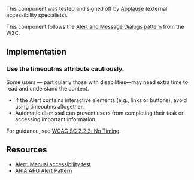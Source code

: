 <vwc-note connotation="success" headline="No issues found">
  <vwc-icon name="check-solid" connotation="success" label="Passed Accessibility Testing" slot="icon" size="0"></vwc-icon>
  <p>This component was tested and signed off by <a href="https://www.applause.com/">Applause</a> (external accessibility specialists).</p>
</vwc-note>

This component follows the [Alert and Message Dialogs pattern](https://www.w3.org/WAI/ARIA/apg/patterns/alertdialog/) from the W3C.

## Implementation

### Use the timeoutms attribute cautiously.

Some users — particularly those with disabilities—may need extra time to read and understand the content.

- If the Alert contains interactive elements (e.g., links or buttons), avoid using timeoutms altogether.
- Automatic dismissal can prevent users from completing their task or accessing important information.

For guidance, see [WCAG SC 2.2.3: No Timing](https://www.w3.org/WAI/WCAG22/Understanding/no-timing).

## Resources

- [Alert: Manual accessibility test](https://docs.google.com/spreadsheets/d/1Jo0Vn2V-A2K_NKSBwE78-Pn-P_l7VDzQwZ0rD1CNo-0/edit?gid=1175911860#gid=1175911860)
- [ARIA APG Alert Pattern](https://www.w3.org/WAI/ARIA/apg/patterns/alert/)
